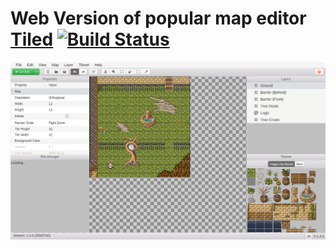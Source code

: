 # Web Version of popular map editor [Tiled](http://mapeditor.org) [![Build Status](https://travis-ci.com/justgook/web-tiled.svg?branch=master)](https://travis-ci.com/justgook/web-tiled)

![Image](https://raw.githubusercontent.com/justgook/web-tiled/gh-pages/preview.png)
